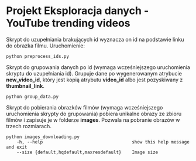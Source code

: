 # Projekt Eksploracja danych - YouTube trending videos

Skrypt do uzupełniania brakujących id wyznacza on id na podstawie linku do obrazka filmu. Uruchomienie:

```commandline
python preprocess_ids.py
```

Skrypt do grupowania danych po id (wymaga wcześniejszego uruchomienia skryptu do uzupełniania id). Grupuje dane po
wygenerowanym atrybucie **new_video_id**, który jest kopią atrybutu
**video_id** albo jest pozyskiwany z **thumbnail_link**.
```commandline
python group_data.py
```

Skrypt do pobierania obrazków filmów (wymaga wcześniejszego uruchomienia skrypty do grupowania) pobiera unikalne
obrazy ze zbioru filmów i zapisuje je w folderze **images**. Pozwala na pobranie obrazów
w trzech rozmiarach.
```commandline
python images_downloading.py
    -h, --help                                  show this help message and exit
    --size {default,hqdefault,maxresdefault}    Image size
```


